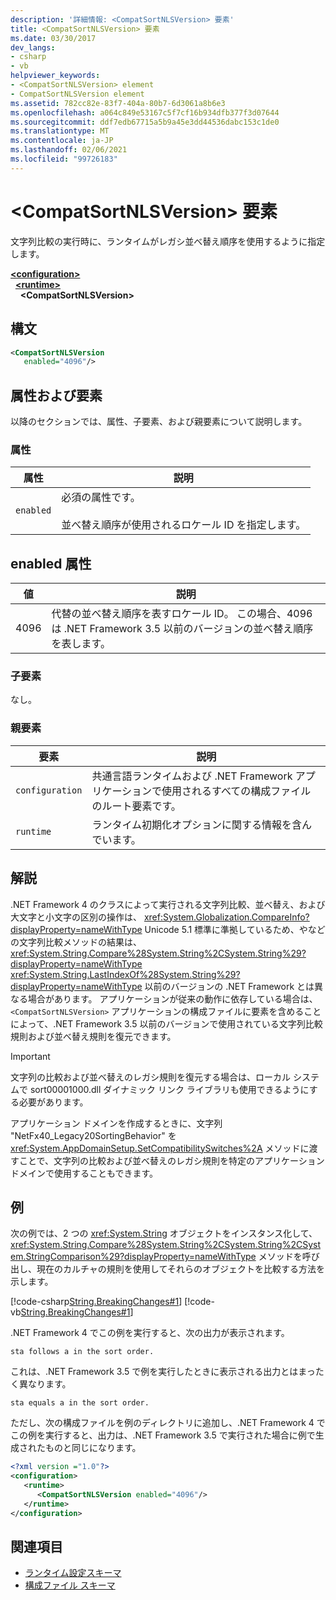 ```yaml
---
description: '詳細情報: <CompatSortNLSVersion> 要素'
title: <CompatSortNLSVersion> 要素
ms.date: 03/30/2017
dev_langs:
- csharp
- vb
helpviewer_keywords:
- <CompatSortNLSVersion> element
- CompatSortNLSVersion element
ms.assetid: 782cc82e-83f7-404a-80b7-6d3061a8b6e3
ms.openlocfilehash: a064c849e53167c5f7cf16b934dfb377f3d07644
ms.sourcegitcommit: ddf7edb67715a5b9a45e3dd44536dabc153c1de0
ms.translationtype: MT
ms.contentlocale: ja-JP
ms.lasthandoff: 02/06/2021
ms.locfileid: "99726183"
---
```

# <a name="compatsortnlsversion-element"></a>\<CompatSortNLSVersion> 要素

文字列比較の実行時に、ランタイムがレガシ並べ替え順序を使用するように指定します。  
  
[**\<configuration>**](../configuration-element.md)\
&nbsp;&nbsp;[**\<runtime>**](runtime-element.md)\
&nbsp;&nbsp;&nbsp;&nbsp;**\<CompatSortNLSVersion>**  
  
## <a name="syntax"></a>構文  
  
```xml  
<CompatSortNLSVersion
   enabled="4096"/>  
```  
  
## <a name="attributes-and-elements"></a>属性および要素  

 以降のセクションでは、属性、子要素、および親要素について説明します。  
  
### <a name="attributes"></a>属性  
  
|属性|説明|  
|---------------|-----------------|  
|`enabled`|必須の属性です。<br /><br /> 並べ替え順序が使用されるロケール ID を指定します。|  
  
## <a name="enabled-attribute"></a>enabled 属性  
  
|値|説明|  
|-----------|-----------------|  
|4096|代替の並べ替え順序を表すロケール ID。 この場合、4096は .NET Framework 3.5 以前のバージョンの並べ替え順序を表します。|  
  
### <a name="child-elements"></a>子要素  

 なし。  
  
### <a name="parent-elements"></a>親要素  
  
|要素|説明|  
|-------------|-----------------|  
|`configuration`|共通言語ランタイムおよび .NET Framework アプリケーションで使用されるすべての構成ファイルのルート要素です。|  
|`runtime`|ランタイム初期化オプションに関する情報を含んでいます。|  
  
## <a name="remarks"></a>解説  

 .NET Framework 4 のクラスによって実行される文字列比較、並べ替え、および大文字と小文字の区別の操作は、 <xref:System.Globalization.CompareInfo?displayProperty=nameWithType> Unicode 5.1 標準に準拠しているため、やなどの文字列比較メソッドの結果は、 <xref:System.String.Compare%28System.String%2CSystem.String%29?displayProperty=nameWithType> <xref:System.String.LastIndexOf%28System.String%29?displayProperty=nameWithType> 以前のバージョンの .NET Framework とは異なる場合があります。 アプリケーションが従来の動作に依存している場合は、 `<CompatSortNLSVersion>` アプリケーションの構成ファイルに要素を含めることによって、.NET Framework 3.5 以前のバージョンで使用されている文字列比較規則および並べ替え規則を復元できます。  
  
> [!IMPORTANT]
> 文字列の比較および並べ替えのレガシ規則を復元する場合は、ローカル システムで sort00001000.dll ダイナミック リンク ライブラリも使用できるようにする必要があります。  
  
 アプリケーション ドメインを作成するときに、文字列 "NetFx40_Legacy20SortingBehavior" を <xref:System.AppDomainSetup.SetCompatibilitySwitches%2A> メソッドに渡すことで、文字列の比較および並べ替えのレガシ規則を特定のアプリケーション ドメインで使用することもできます。  
  
## <a name="example"></a>例  

 次の例では、2 つの <xref:System.String> オブジェクトをインスタンス化して、<xref:System.String.Compare%28System.String%2CSystem.String%2CSystem.StringComparison%29?displayProperty=nameWithType> メソッドを呼び出し、現在のカルチャの規則を使用してそれらのオブジェクトを比較する方法を示します。  
  
 [!code-csharp[String.BreakingChanges#1](../../../../../samples/snippets/csharp/VS_Snippets_CLR/string.breakingchanges/cs/example1.cs#1)]
 [!code-vb[String.BreakingChanges#1](../../../../../samples/snippets/visualbasic/VS_Snippets_CLR/string.breakingchanges/vb/example1.vb#1)]  
  
 .NET Framework 4 でこの例を実行すると、次の出力が表示されます。
  
```console
sta follows a in the sort order.  
```  
  
 これは、.NET Framework 3.5 で例を実行したときに表示される出力とはまったく異なります。
  
```console
sta equals a in the sort order.  
```  
  
 ただし、次の構成ファイルを例のディレクトリに追加し、.NET Framework 4 でこの例を実行すると、出力は、.NET Framework 3.5 で実行された場合に例で生成されたものと同じになります。  
  
```xml  
<?xml version ="1.0"?>  
<configuration>  
   <runtime>  
      <CompatSortNLSVersion enabled="4096"/>  
   </runtime>  
</configuration>  
```  
  
## <a name="see-also"></a>関連項目

- [ランタイム設定スキーマ](index.md)
- [構成ファイル スキーマ](../index.md)
